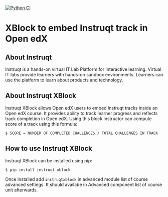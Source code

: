 [![Python CI](<https://github.com/edly-io/instruqt-xblock/actions/workflows/ci.yml/badge.svg>)](<https://github.com/edly-io/instruqt-xblock/actions/workflows/ci.yml>)

XBlock to embed Instruqt track in Open edX
==========================================

About Instruqt
--------------

Instruqt is a hands-on virtual IT Lab Platform for interactive learning.
Virtual IT labs provide learners with hands-on sandbox environments.
Learners can use the platform to learn about products and technology.

About Instruqt XBlock
---------------------

Instruqt XBlock allows Open edX users to embed Instruqt tracks inside an
Open edX course. It provides ability to track learner progress and
reflects track completion in Open edX. Using this block instructor can
compute score of a track using this formula:

    $ SCORE = NUMBER OF COMPLETED CHALLENGES / TOTAL CHALLENGES IN TRACK

How to use Instruqt XBlock
--------------------------

Instruqt XBlock can be installed using pip:

    $ pip install instruqt-xblock

Once installed add `instruqtxblock` in advanced module list of course
advanced settings. It should availabe in Advanced component list of
course unit afterwards.
